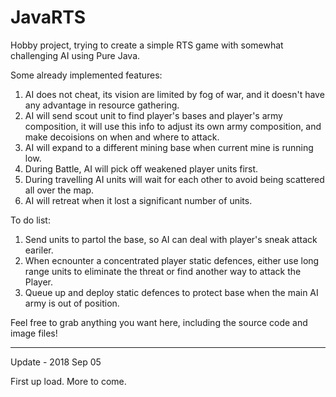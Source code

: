 # JavaRTS
Hobby project, trying to create a simple RTS game with somewhat challenging AI using Pure Java.

Some already implemented features:

1. AI does not cheat, its vision are limited by fog of war, and it doesn't have any advantage in resource gathering.
2. AI will send scout unit to find player's bases and player's army composition, it will use this info to adjust its own 
   army composition, and make decoisions on when and where to attack.
3. AI will expand to a different mining base when current mine is running low.
4. During Battle, AI will pick off weakened player units first. 
5. During travelling AI units will wait for each other to avoid being scattered all over the map. 
6. AI will retreat when it lost a significant number of units.

To do list:

1. Send units to partol the base, so AI can deal with player's sneak attack eariler.
2. When ecnounter a concentrated player static defences, either use long range units to eliminate the threat or find
   another way to attack the Player.
3. Queue up and deploy static defences to protect base when the main AI army is out of position.

Feel free to grab anything you want here, including the source code and image files! 


---------------------------------------
Update - 2018 Sep 05

First up load. More to come.

